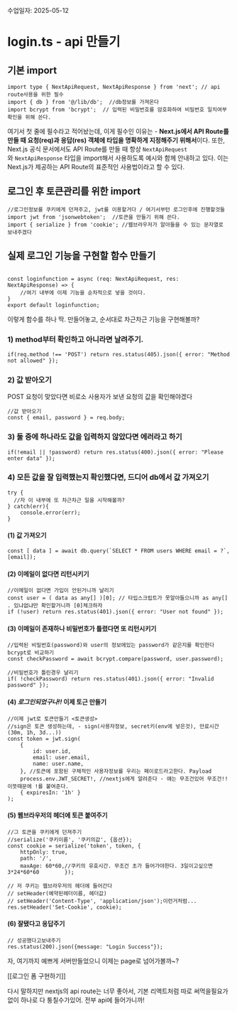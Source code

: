 수업일자: 2025-05-12 
# login.ts  - api 만들기

## 기본 import

```tsx
import type { NextApiRequest, NextApiResponse } from 'next'; // api route사용을 위한 필수
import { db } from '@/lib/db';  //db정보를 가져온다
import bcrypt from 'bcrypt';  // 입력된 비밀번호를 암호화하여 비밀번호 일치여부 확인을 위해 쓴다.
```

여기서 첫 줄에 필수라고 적어놨는데, 이게 필수인 이유는 - **Next.js에서 API Route를 만들 때 요청(req)과 응답(res) 객체에 타입을 명확하게 지정해주기 위해서**이다. 또한, Next.js 공식 문서에서도 API Route를 만들 때 항상 `NextApiRequest`와 `NextApiResponse` 타입을 import해서 사용하도록 예시와 함께 안내하고 있다. 이는 Next.js가 제공하는 API Route의 표준적인 사용법이라고 할 수 있다.


## 로그인 후 토큰관리를 위한 import

```tsx
//로그인정보를 쿠키에게 던져주고, jwt를 이용할거다 / 여기서부턴 로그인후에 진행할것들  
import jwt from 'jsonwebtoken';  //토큰을 만들기 위해 쓴다.
import { serialize } from 'cookie'; //웹브라우저가 알아들을 수 있는 문자열로 보내주겠다  
```


## 실제 로그인 기능을 구현할 함수 만들기

```tsx

const loginfunction = async (req: NextApiRequest, res: NextApiResponse) => {  
	//여기 내부에 이제 기능을 순차적으로 넣을 것이다.
}  
export default loginfunction;
```

이렇게 함수를 하나 딱. 만들어놓고, 순서대로 차근차근 기능을 구현해볼까?


### 1) method부터 확인하고 아니라면 날려주기.

```tsx
if(req.method !== 'POST') return res.status(405).json({ error: "Method not allowed" });  
```

### 2) 값 받아오기
POST 요청이 맞았다면 비로소 사용자가 보낸 요청의 값을 확인해야겠다

```tsx
//값 받아오기  
const { email, password } = req.body;  
```

### 3) 둘 중에 하나라도 값을 입력하지 않았다면 에러라고 하기

```tsx
if(!email || !password) return res.status(400).json({ error: "Please enter data" }); 
```


### 4) 모든 값을 잘 입력했는지 확인했다면, 드디어 db에서 값 가져오기

```tsx
try {  
  //자 이 내부에 또 차근차근 일을 시작해볼까?
} catch(err){  
	console.error(err);  
}  
```

#### (1) 값 가져오기

```tsx
const [ data ] = await db.query(`SELECT * FROM users WHERE email = ?`, [email]); 
```

#### (2) 이메일이 없다면 리턴시키기

```tsx
//이메일이 없다면 가입이 안된거니까 날리기  
const user = ( data as any[] )[0]; // 타입스크립트가 못알아들으니까 as any[] . 있냐없냐만 확인할거니까 [0]체크하자  
if (!user) return res.status(401).json({ error: "User not found" }); 
```

#### (3) 이메일이 존재하나 비밀번호가 틀렸다면 또 리턴시키기

```tsx
//입력된 비밀번호(password)와 user의 정보에있는 password가 같은지를 확인한다  bcrypt로 비교하기 
const checkPassword = await bcrypt.compare(password, user.password);  

//비밀번호가 틀린경우 날리기  
if( !checkPassword) return res.status(401).json({ error: "Invalid password" });  
```


#### (4) *로그인되었구나!!* 이제 토근 만들기

```tsx
//이제 jwt로 토큰만들기 <토큰생성>  
//sign은 토큰 생성하는데, - sign(사용자정보, secret키(env에 넣은것), 만료시간(30m, 1h, 3d...))  
const token = jwt.sign(  
	{  
		id: user.id,  
		email: user.email,  
		name: user.name,  
	}, //토큰에 포함된 구체적인 사용자정보를 우리는 페이로드라고한다. Payload  
	process.env.JWT_SECRET!, //nextjs에게 알려준다 - 얘는 무조건있어 무조건!! 이뜻때문에 !를 붙여준다.  
	{ expiresIn: '1h' }  
);  
```


#### (5) 웹브라우저의 헤더에 토큰 붙여주기

```tsx
//그 토큰을 쿠키에게 던져주기  
//serialize('쿠키이름', '쿠키의값', {옵션});  
const cookie = serialize('token', token, {  
	httpOnly: true,  
	path: '/',  
	maxAge: 60*60,//쿠키의 유효시간. 무조건 초가 들어가야한다. 3일이고싶으면 3*24*60*60        });  

// 저 쿠키는 웹브라우저의 헤더에 들어간다  
// setHeader(예약된헤더이름, 헤더값)  
// setHeader('Content-Type', 'application/json');이런거처럼...  
res.setHeader('Set-Cookie', cookie);  
```


#### (6) 잘됐다고 응답주기

```tsx
// 성공했다고보내주기  
res.status(200).json({message: "Login Success"});  
```



자, 여기까지 예쁘게 서버만들었으니 이제는 page로 넘어가볼까~?

[[로그인 폼 구현하기]]

다시 말하지만 nextjs의 api route는 너무 좋아서, 기본 리액트처럼 따로 써먹을필요가없이
하나로 다 퉁칠수가있어. 전부 api에 들어가니까!